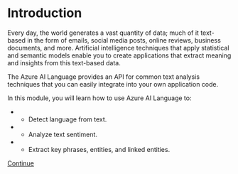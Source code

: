 
# 
# Introduction

Every day, the world generates a vast quantity of data; much of it text-based in the form of emails, social media posts, online reviews, business documents, and more. Artificial intelligence techniques that apply statistical and semantic models enable you to create applications that extract meaning and insights from this text-based data.

The Azure AI Language provides an API for common text analysis techniques that you can easily integrate into your own application code.

In this module, you will learn how to use Azure AI Language to:

- - Detect language from text.
- - Analyze text sentiment.
- - Extract key phrases, entities, and linked entities.

[Continue](/en-us/)


